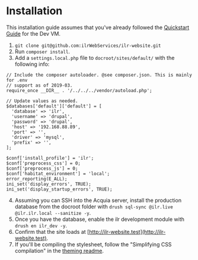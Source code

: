 # Installation

This installation guide assumes that you've already followed the [Quickstart Guide](https://github.com/ilrWebServices/drupal-dev-vm#quick-start-guide) for the Dev VM.
  1. `git clone git@github.com:ilrWebServices/ilr-website.git`
  2. Run `composer install`.
  3. Add a `settings.local.php` file to `docroot/sites/default/` with the following info:

```
// Include the composer autoloader. @see composer.json. This is mainly for .env
// support as of 2019-03.
require_once __DIR__ . '/../../../vendor/autoload.php';

// Update values as needed.
$databases['default']['default'] = [
  'database' => 'ilr',
  'username' => 'drupal',
  'password' => 'drupal',
  'host' => '192.168.88.89',
  'port' => '',
  'driver' => 'mysql',
  'prefix' => '',
];

$conf['install_profile'] = 'ilr';
$conf['preprocess_css'] = 0;
$conf['preprocess_js'] = 0;
$conf['habitat_environment'] = 'local';
error_reporting(E_ALL);
ini_set('display_errors', TRUE);
ini_set('display_startup_errors', TRUE);
```

  4. Assuming you can SSH into the Acquia server, install the production database from the docroot folder with `drush sql-sync @ilr.live @ilr.ilr.local --sanitize -y`.
  5. Once you have the database, enable the ilr development module with `drush en ilr_dev -y`.
  6. Confirm that the site loads at [http://ilr-website.test](http://ilr-website.test).
  7. If you'll be compiling the stylesheet, follow the "Simplifying CSS compilation" in the [theming readme](/docs/theming.md).
